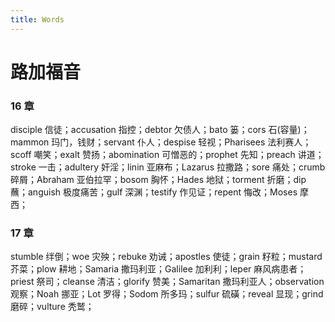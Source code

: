 ```yaml
---
title: Words
---
```


路加福音
========

### 16 章

disciple 信徒；accusation 指控；debtor 欠债人；bato 篓；cors 石(容量)；mammon 玛门，钱财；servant 仆人；despise 轻视；Pharisees 法利赛人； scoff 嘲笑；exalt 赞扬；abomination 可憎恶的；prophet 先知；preach 讲道；stroke 一击；adultery 奸淫；linin 亚麻布；Lazarus 拉撒路；sore 痛处；crumb 碎屑；Abraham 亚伯拉罕；bosom 胸怀；Hades 地狱；torment 折磨；dip 蘸；anguish 极度痛苦；gulf 深渊；testify 作见证；repent 悔改；Moses 摩西； 

### 17 章

stumble 绊倒；woe 灾殃；rebuke 劝诫；apostles 使徒；grain 籽粒；mustard 芥菜；plow 耕地；Samaria 撒玛利亚；Galilee 加利利；leper 麻风病患者；priest 祭司；cleanse 清洁；glorify 赞美；Samaritan 撒玛利亚人；observation 观察；Noah 挪亚；Lot 罗得；Sodom 所多玛；sulfur 硫磺；reveal 显现；grind 磨碎；vulture 秃鹫；
